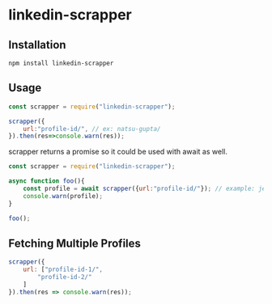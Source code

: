 linkedin-scrapper
=========
## Installation
```shell 
npm install linkedin-scrapper
```

## Usage

```javascript
const scrapper = require("linkedin-scrapper");

scrapper({
    url:"profile-id/", // ex: natsu-gupta/
}).then(res=>console.warn(res));
```

scrapper returns a promise so it could be used with await as well.


```javascript
const scrapper = require("linkedin-scrapper");

async function foo(){
    const profile = await scrapper({url:"profile-id/"}); // example: jeffweiner08
    console.warn(profile);
}

foo();
```

## Fetching Multiple Profiles
```javascript
scrapper({
    url: ["profile-id-1/",
        "profile-id-2/"
    ]
}).then(res => console.warn(res));
```